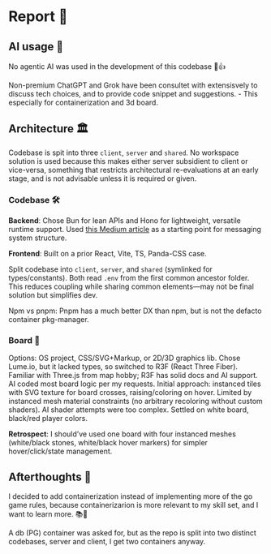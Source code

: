 # Report 📝

## AI usage 🤖

No agentic AI was used in the development of this codebase 🐰👍

Non-premium ChatGPT and Grok have been consultet with extensisvely to discuss tech choices, and to provide code snippet and suggestions. - This especially for containerization and 3d board.

## Architecture 🏛️

Codebase is spit into three `client`, `server` and `shared`. No workspace solution is used because this makes either server subsidient to client or vice-versa, something that restricts architectural re-evaluations at an early stage, and is not advisable unless it is required or given.

### Codebase 🛠️

**Backend**: Chose Bun for lean APIs and Hono for lightweight, versatile runtime support. Used [this Medium article](https://dev.to/yutakusuno/hono-simple-messaging-app-using-bun-and-websocket-mnk) as a starting point for messaging system structure.

**Frontend**: Built on a prior React, Vite, TS, Panda-CSS case.

Split codebase into `client`, `server`, and `shared` (symlinked for types/constants). Both read `.env` from the first common ancestor folder. This reduces coupling while sharing common elements—may not be final solution but simplifies dev.

Npm vs pnpm: Pnpm has a much better DX than npm, but is not the defacto container pkg-manager.

### Board 🎲

Options: OS project, CSS/SVG+Markup, or 2D/3D graphics lib. Chose Lume.io, but it lacked types, so switched to R3F (React Three Fiber).
Familiar with Three.js from map hobby; R3F has solid docs and AI support. AI coded most board logic per my requests.
Initial approach: instanced tiles with SVG texture for board crosses, raising/coloring on hover. Limited by instanced mesh material constraints (no arbitrary recoloring without custom shaders). AI shader attempts were too complex.
Settled on white board, black/red player colors.

**Retrospect**: I should’ve used one board with four instanced meshes (white/black stones, white/black hover markers) for simpler hover/click/state management.

## Afterthoughts 🤔

I decided to add containerization instead of implementing more of the go game rules, because containerizarion is more relevant to my skill set, and I want to learn more. 📚🚀

A db (PG) container was asked for, but as the repo is split into two distinct codebases, server and client, I get two containers anyway.

